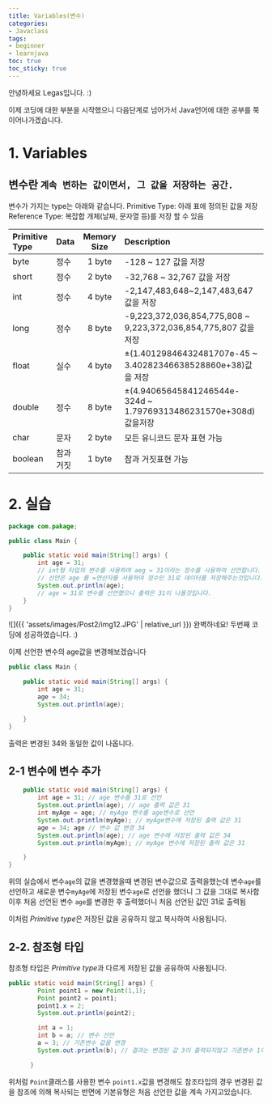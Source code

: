 ```yaml
---
title: Variables(변수)
categories:
- Javaclass
tags:
- beginner
- learnjava
toc: true
toc_sticky: true
---
```


안녕하세요 Legas입니다. :)

이제 코딩에 대한 부분을 시작했으니 다음단계로 넘어가서 Java언어에 대한 공부를 쭉 이어나가겠습니다.

# 1. Variables
변수란 
`계속 변하는 값이면서, 그 값을 저장하는 공간.`
------
변수가 가지는 type는 아래와 같습니다.
Primitive Type: 아래 표에 정의된 값을 저장
Reference Type: 복잡합 개체(날짜, 문자열 등)를 저장 할 수 있음

|**Primitive Type**|**Data**    |**Memory Size**|**Description**|
|:---|:---|:---:|:---|
|byte|정수|1 byte|-128 ~ 127 값을 저장|
|short|정수|2 byte|-32,768 ~ 32,767 값을 저장|
|int|정수|4 byte|	-2,147,483,648~2,147,483,647 값을 저장|
|long|정수|8 byte|-9,223,372,036,854,775,808 ~ 9,223,372,036,854,775,807 값을 저장|
|float|실수|4 byte|	±(1.40129846432481707e-45 ~ 3.40282346638528860e+38)값을 저장|
|double|정수|8 byte|±(4.94065645841246544e-324d ~ 1.79769313486231570e+308d)값을저장|
|char|문자|2 byte|모든 유니코드 문자 표현 가능|
|boolean|참과 거짓|1 byte|참과 거짓표현 가능|

# 2. 실습
```java
package com.pakage;

public class Main {

    public static void main(String[] args) {
        int age = 31;
        // int형 타입의 변수를 사용하여 aeg = 31이라는 정수를 사용하여 선언합니다.
        // 선언은 age 를 =연산자를 사용하여 정수인 31로 데이터를 저장해주는것입니다.
        System.out.println(age);
        // age = 31로 변수를 선언했으니 출력은 31이 나올것입니다.
    }
}
```
![]({{ 'assets/images/Post2/img12.JPG' | relative_url }})
완벽하네요!
두번째 코딩에 성공하였습니다. :)

이제 선언한 변수의 age값을 변경해보겠습니다
```java
public class Main {

    public static void main(String[] args) {
        int age = 31;
        age = 34;
        System.out.println(age);

    }
}
```
출력은 변경된 34와 동일한 값이 나옵니다.

## 2-1 변수에 변수 추가
```java
    public static void main(String[] args) {
        int age = 31; // age 변수를 31로 선언
        System.out.println(age); // age 출력 값은 31
        int myAge = age; // myAge 변수를 age변수로 선언
        System.out.println(myAge); // myAge변수에 저장된 출력 값은 31
        age = 34; age // 변수 값 변경 34
        System.out.println(age); // age 변수에 저장된 출력 값은 34
        System.out.println(myAge); // myAge 변수에 저장된 출력 값은 31

    }
}
```
위의 실습에서 변수`age`의 값을 변경했을때 변경된 변수값으로 출력을했는데
변수`age`를 선언하고 새로운 변수`myAge`에 저장된 변수`age`로 선언을 했더니 그 값을 그대로 복사함
이후 처음 선언된 변수 `age`를 변경한 후 출력했더니 처음 선언된 값인 31로 출력됨

이처럼 *Primitive type*은 저장된 값을 공유하지 않고 복사하여 사용됩니다.

## 2-2. 참조형 타입
참조형 타입은 *Primitive type*과 다르게 저장된 값을 공유하여 사용됩니다.
```java
public static void main(String[] args) {
        Point point1 = new Point(1,1);
        Point point2 = point1;
        point1.x = 2;
        System.out.println(point2);

        int a = 1;
        int b = a; // 변수 선언
        a = 3; // 기존변수 값을 변경
        System.out.println(b); // 결과는 변경된 값 3이 출력되지않고 기존변수 1이 출력됨

      }
```
위처럼 `Point`클래스를 사용한 변수 `point1.x`값을 변경해도 참조타입의 경우
변경된 값을 참조에 의해 복사되는 반면에 기본유형은 처음 선언한 값을 계속 가지고있습니다.
